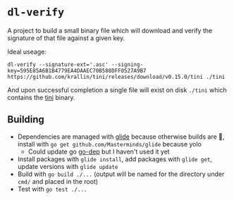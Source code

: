 `dl-verify`
===========

A project to build a small binary file which will download and verify the signature of that file against a given key.

Ideal useage:

`dl-verify --signature-ext='.asc' --signing-key=595E85A6B1B4779EA4DAAEC70B588DFF0527A9B7 https://github.com/krallin/tini/releases/download/v0.15.0/tini ./tini`

And upon successful completion a single file will exist on disk `./tini` which contains the [tini](https://github.com/krallin/tini) binary.

## Building

- Dependencies are managed with [glide](https://github.com/Masterminds/glide) because otherwise builds are 🙁, install with `go get github.com/Masterminds/glide` because yolo
  - Could update go [go-dep](https://github.com/golang/dep) but I haven't used it yet
- Install packages with `glide install`, add packages with `glide get`, update versions with `glide update`
- Build with `go build ./...` (output will be named for the directory under `cmd/` and placed in the root)
- Test with `go test ./...`

